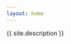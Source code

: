 ```yaml
---
layout: home
---
```


{{ site.description }}

<!--
benefits of diversity:
- [makes recruitment easier because people who are looking for a job value diversity](https://www.entrepreneur.com/article/240550)
- [makes recruitment easier because your looking at a larger group of candidates](https://youtu.be/eBuFCkmyYuA?t=1241)
- [improves creativity and diligence](https://www.scientificamerican.com/article/how-diversity-makes-us-smarter/)
- [it’s linked to higher financial returns](https://www.mckinsey.com/business-functions/organization/our-insights/why-diversity-matters)
- [your design solutions work for a broader range of people](https://youtu.be/eBuFCkmyYuA?t=1207)
-->
